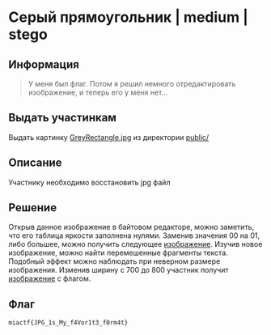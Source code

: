 # Серый прямоугольник | medium | stego

## Информация

> У меня был флаг. Потом я решил немного отредактировать изображение, и теперь его у меня нет...

## Выдать участинкам

Выдать картинку [GreyRectangle.jpg](public/GreyRectangle.jpg) из директории [public/](public/)

## Описание

Участнику необходимо восстановить jpg файл

## Решение

Открыв данное изображение в байтовом редакторе, можно заметить, что его таблица яркости заполнена нулями. Заменив значения 00 на 01, либо большее, можно получить следующее [изображение](solve/solve1.jpg). Изучив новое изображение, можно найти перемешенные фрагменты текста. Подобный эффект можно наблюдать при неверном размере изображения. Изменив ширину с 700 до 800 участник получит [изображение](solve/solve2.jpg) с флагом.

## Флаг

`miactf{JPG_1s_My_f4Vor1t3_f0rm4t}`

